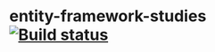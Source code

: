 # entity-framework-studies [![Build status](https://ci.appveyor.com/api/projects/status/0xw2cg7h3uklqa9y/branch/master?svg=true)](https://ci.appveyor.com/project/wallymathieu/entity-framework-studies-gpt87/branch/master)


